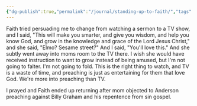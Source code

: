 ```yaml
---
{"dg-publish":true,"permalink":"/journal/standing-up-to-faith/","tags":["discipleship","television"],"created":"Jul 30, 2018, 12:27 PM"}
---
```



Faith tried persuading me to change from watching a sermon to a TV show, and I said, "This will make you smarter, and give you wisdom, and help you know God, and grow in the knowledge and grace of the Lord Jesus Christ," and she said, "Elmo? Sesame street?" And I said, "You'll love this." And she subtly went away into moms room to the TV there. I wish she would have received instruction to want to grow instead of being amused, but I'm not going to falter. I'm not going to fold. This is the right thing to watch, and TV is a waste of time, and preaching is just as entertaining for them that love God. We're more into preaching than TV.

I prayed and Faith ended up returning after mom objected to Anderson preaching against Billy Graham and his repentence from sin gospel.